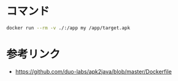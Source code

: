 # コマンド

```bash
docker run --rm -v ./:/app my /app/target.apk
```

# 参考リンク

- https://github.com/duo-labs/apk2java/blob/master/Dockerfile
